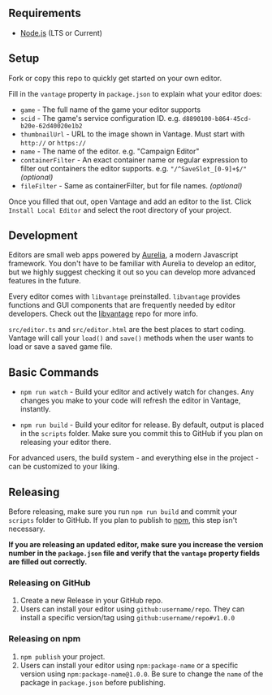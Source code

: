 ## Requirements

- [Node.js](https://nodejs.org) (LTS or Current)

## Setup

Fork or copy this repo to quickly get started on your own editor.

Fill in the `vantage` property in `package.json` to explain what your editor does:

- `game` - The full name of the game your editor supports
- `scid` - The game's service configuration ID. e.g. `d8890100-b864-45cd-b20e-62d40020e1b2`
- `thumbnailUrl` - URL to the image shown in Vantage. Must start with `http://` or `https://`
- `name` - The name of the editor. e.g. "Campaign Editor"
- `containerFilter` - An exact container name or regular expression to filter out containers the editor supports. e.g. `"/^SaveSlot_[0-9]+$/"` *(optional)*
- `fileFilter` - Same as containerFilter, but for file names. *(optional)*

Once you filled that out, open Vantage and add an editor to the list. Click `Install Local Editor` and select the root directory of your project.

## Development

Editors are small web apps powered by [Aurelia](http://aurelia.io/), a modern Javascript framework. You don't have to be familiar with Aurelia to develop an editor, but we highly suggest checking it out so you can develop more advanced features in the future.

Every editor comes with `libvantage` preinstalled. `libvantage` provides functions and GUI components that are frequently needed by editor developers. Check out the [libvantage](https://github.com/vantagemods/libvantage) repo for more info.

`src/editor.ts` and `src/editor.html` are the best places to start coding. Vantage will call your `load()` and `save()` methods when the user wants to load or save a saved game file.

## Basic Commands

- `npm run watch` - Build your editor and actively watch for changes. Any changes you make to your code will refresh the editor in Vantage, instantly.

- `npm run build` - Build your editor for release. By default, output is placed in the `scripts` folder. Make sure you commit this to GitHub if you plan on releasing your editor there.

For advanced users, the build system - and everything else in the project - can be customized to your liking.

## Releasing

Before releasing, make sure you run `npm run build` and commit your `scripts` folder to GitHub. If you plan to publish to [npm](https://www.npmjs.com/), this step isn't necessary.

**If you are releasing an updated editor, make sure you increase the version number in the `package.json` file and verify that the `vantage` property fields are filled out correctly.**

### Releasing on GitHub

1. Create a new Release in your GitHub repo.
2. Users can install your editor using `github:username/repo`. They can install a specific version/tag using `github:username/repo#v1.0.0`

### Releasing on npm

1. `npm publish` your project.
2. Users can install your editor using `npm:package-name` or a specific version using `npm:package-name@1.0.0`. Be sure to change the `name` of the package in `package.json` before publishing.
